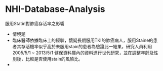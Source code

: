 # NHI-Database-Analysis
服用Statin對肺癌存活率之影響
- 情境題
- 臨床醫師依據臨床上的經驗，懷疑長期服用TKI的肺癌病人，服用Staine的患者其存活機率似乎高於未服用stain的患者為驗證此一結果，研究人員利用 2005/5/1 ~ 2013/5/1 健保資料庫內的資料進行世代研究，並在調整年齡及性別後，比較是否使用stain的風險比。
- <style type="text/css">

#doc.comment-enabled.comment-

inner {

margin: 0px;

padding: 2vw;

}

.markdown-body table th,

markdown-body table td {

padding: 6px 2px;

}

</style>